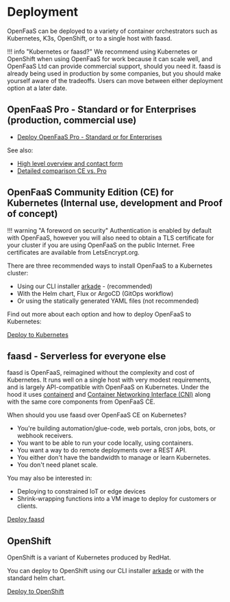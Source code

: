 # Deployment

OpenFaaS can be deployed to a variety of container orchestrators such as Kubernetes, K3s, OpenShift, or to a single host with faasd.

!!! info "Kubernetes or faasd?"
    We recommend using Kubernetes or OpenShift when using OpenFaaS for work because it can scale well, and OpenFaaS Ltd can provide commercial support, should you need it. faasd is already being used in production by some companies, but you should make yourself aware of the tradeoffs. Users can move between either deployment option at a later date.


## OpenFaaS Pro - Standard or for Enterprises (production, commercial use)

* [Deploy OpenFaaS Pro - Standard or for Enterprises](/deployment/pro)

See also:

* [High level overview and contact form](https://openfaas.com/pricing)
* [Detailed comparison CE vs. Pro](https://docs.openfaas.com/openfaas-pro/introduction/)

## OpenFaaS Community Edition (CE) for Kubernetes (Internal use, development and Proof of concept)

!!! warning "A foreword on security"
    Authentication is enabled by default with OpenFaaS, however you will also need to obtain a TLS certificate for your cluster if you are using OpenFaaS on the public Internet. Free certificates are available from LetsEncrypt.org.

There are three recommended ways to install OpenFaaS to a Kubernetes cluster:

* Using our CLI installer [arkade](https://arkade.dev/) - (recommended)
* With the Helm chart, Flux or ArgoCD (GitOps workflow)
* Or using the statically generated YAML files (not recommended)

Find out more about each option and how to deploy OpenFaaS to Kubernetes:

[Deploy to Kubernetes](/deployment/kubernetes/)

## faasd - Serverless for everyone else

faasd is OpenFaaS, reimagined without the complexity and cost of Kubernetes. It runs well on a single host with very modest requirements, and is largely API-compatible with OpenFaaS on Kubernetes. Under the hood it uses [containerd](https://containerd.io/) and [Container Networking Interface (CNI)](https://github.com/containernetworking/cni) along with the same core components from OpenFaaS CE.

When should you use faasd over OpenFaaS CE on Kubernetes?

* You're building automation/glue-code, web portals, cron jobs, bots, or webhook receivers.
* You want to be able to run your code locally, using containers.
* You want a way to do remote deployments over a REST API.
* You either don't have the bandwidth to manage or learn Kubernetes.
* You don't need planet scale.

You may also be interested in:

* Deploying to constrained IoT or edge devices
* Shrink-wrapping functions into a VM image to deploy for customers or clients.

[Deploy faasd](https://github.com/openfaas/faasd/)

## OpenShift

OpenShift is a variant of Kubernetes produced by RedHat.

You can deploy to OpenShift using our CLI installer <a href="https://arkade.dev/">arkade</a> or with the standard helm chart.

[Deploy to OpenShift](/deployment/openshift/)

